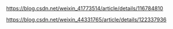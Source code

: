 <https://blog.csdn.net/weixin_41773514/article/details/116784810>

<https://blog.csdn.net/weixin_44331765/article/details/122337936>